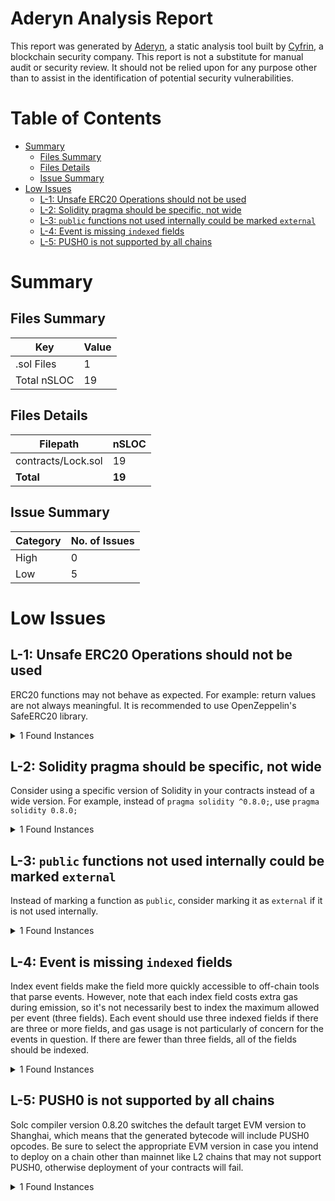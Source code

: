 # Aderyn Analysis Report

This report was generated by [Aderyn](https://github.com/Cyfrin/aderyn), a static analysis tool built by [Cyfrin](https://cyfrin.io), a blockchain security company. This report is not a substitute for manual audit or security review. It should not be relied upon for any purpose other than to assist in the identification of potential security vulnerabilities.
# Table of Contents

- [Summary](#summary)
  - [Files Summary](#files-summary)
  - [Files Details](#files-details)
  - [Issue Summary](#issue-summary)
- [Low Issues](#low-issues)
  - [L-1: Unsafe ERC20 Operations should not be used](#l-1-unsafe-erc20-operations-should-not-be-used)
  - [L-2: Solidity pragma should be specific, not wide](#l-2-solidity-pragma-should-be-specific-not-wide)
  - [L-3: `public` functions not used internally could be marked `external`](#l-3-public-functions-not-used-internally-could-be-marked-external)
  - [L-4: Event is missing `indexed` fields](#l-4-event-is-missing-indexed-fields)
  - [L-5: PUSH0 is not supported by all chains](#l-5-push0-is-not-supported-by-all-chains)


# Summary

## Files Summary

| Key | Value |
| --- | --- |
| .sol Files | 1 |
| Total nSLOC | 19 |


## Files Details

| Filepath | nSLOC |
| --- | --- |
| contracts/Lock.sol | 19 |
| **Total** | **19** |


## Issue Summary

| Category | No. of Issues |
| --- | --- |
| High | 0 |
| Low | 5 |


# Low Issues

## L-1: Unsafe ERC20 Operations should not be used

ERC20 functions may not behave as expected. For example: return values are not always meaningful. It is recommended to use OpenZeppelin's SafeERC20 library.

<details><summary>1 Found Instances</summary>


- Found in contracts/Lock.sol [Line: 32](contracts/Lock.sol#L32)

	```solidity
	        owner.transfer(address(this).balance);
	```

</details>



## L-2: Solidity pragma should be specific, not wide

Consider using a specific version of Solidity in your contracts instead of a wide version. For example, instead of `pragma solidity ^0.8.0;`, use `pragma solidity 0.8.0;`

<details><summary>1 Found Instances</summary>


- Found in contracts/Lock.sol [Line: 2](contracts/Lock.sol#L2)

	```solidity
	pragma solidity ^0.8.26;
	```

</details>



## L-3: `public` functions not used internally could be marked `external`

Instead of marking a function as `public`, consider marking it as `external` if it is not used internally.

<details><summary>1 Found Instances</summary>


- Found in contracts/Lock.sol [Line: 23](contracts/Lock.sol#L23)

	```solidity
	    function withdraw() public {
	```

</details>



## L-4: Event is missing `indexed` fields

Index event fields make the field more quickly accessible to off-chain tools that parse events. However, note that each index field costs extra gas during emission, so it's not necessarily best to index the maximum allowed per event (three fields). Each event should use three indexed fields if there are three or more fields, and gas usage is not particularly of concern for the events in question. If there are fewer than three fields, all of the fields should be indexed.

<details><summary>1 Found Instances</summary>


- Found in contracts/Lock.sol [Line: 11](contracts/Lock.sol#L11)

	```solidity
	    event Withdrawal(uint amount, uint when);
	```

</details>



## L-5: PUSH0 is not supported by all chains

Solc compiler version 0.8.20 switches the default target EVM version to Shanghai, which means that the generated bytecode will include PUSH0 opcodes. Be sure to select the appropriate EVM version in case you intend to deploy on a chain other than mainnet like L2 chains that may not support PUSH0, otherwise deployment of your contracts will fail.

<details><summary>1 Found Instances</summary>


- Found in contracts/Lock.sol [Line: 2](contracts/Lock.sol#L2)

	```solidity
	pragma solidity ^0.8.26;
	```

</details>



